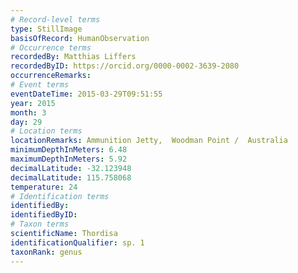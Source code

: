 ```yaml
---
# Record-level terms
type: StillImage
basisOfRecord: HumanObservation
# Occurrence terms
recordedBy: Matthias Liffers
recordedByID: https://orcid.org/0000-0002-3639-2080
occurrenceRemarks: 
# Event terms
eventDateTime: 2015-03-29T09:51:55
year: 2015
month: 3
day: 29
# Location terms
locationRemarks: Ammunition Jetty,  Woodman Point /  Australia
minimumDepthInMeters: 6.48
maximumDepthInMeters: 5.92
decimalLatitude: -32.123948
decimalLatitude: 115.758068
temperature: 24
# Identification terms
identifiedBy: 
identifiedByID: 
# Taxon terms
scientificName: Thordisa
identificationQualifier: sp. 1
taxonRank: genus
---
```

